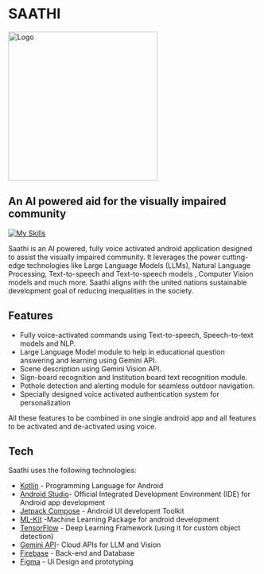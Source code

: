 # SAATHI
<img src="https://github.com/Rahul2115/Saathi/images/logo.jpeg" alt="Logo" width="300" height="300">

## An AI powered aid for the visually impaired community
[![My Skills](https://skillicons.dev/icons?i=kotlin,androidstudio,firebase,gcp,tensorflow,figma&perline=&theme=)](https://skillicons.dev)

Saathi is an AI powered, fully voice activated android application designed to assist the visually impaired community. It leverages the power cutting-edge technologies like Large Language Models (LLMs), Natural Language Processing, Text-to-speech and Text-to-speech models , Computer Vision models and much more. Saathi aligns with the united nations sustainable development goal of reducing inequalities in the society.

## Features

- Fully voice-activated commands using Text-to-speech, Speech-to-text models and NLP.
- Large Language Model module to help in educational question answering and learning using Gemini API.
- Scene description using Gemini Vision API.
- Sign-board recognition and Institution board text recognition module.
- Pothole detection and alerting module for seamless outdoor navigation.
- Specially designed voice activated authentication system for personalization

  
All these features to be combined in one single android app and all features to be activated and de-activated using voice.

## Tech
Saathi uses the following technologies:

- [Kotlin](https://kotlinlang.org) - Programming Language for Android
- [Android Studio](https://developer.android.com/studio?gclid=Cj0KCQiAnrOtBhDIARIsAFsSe51MxgNrDQ5ajwxGi3g24wLt3r2TpVdCGJW-JKBjzhmmnNaanvxLVdIaAn2sEALw_wcB&gclsrc=aw.ds)- Official Integrated Development Environment (IDE) for Android app development
- [Jetpack Compose](https://developer.android.com/jetpack/compose) - Android UI developent Toolkit
- [ML-Kit](https://developers.google.com/ml-kit) -Machine Learning Package for android development 
- [TensorFlow](https://www.tensorflow.org) - Deep Learning Framework (using it for custom object detection)
- [Gemini API](https://ai.google.dev)- Cloud APIs for LLM and Vision 
- [Firebase](https://firebase.google.com) - Back-end and Database
- [Figma](https://www.figma.com/) - Ui Design and prototyping
